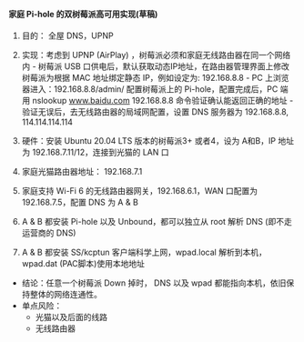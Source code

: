 #### 家庭 Pi-hole 的双树莓派高可用实现(草稿)
  1. 目的： 全屋 DNS，UPNP
  2. 实现：考虑到 UPNP (AirPlay) ，树莓派必须和家庭无线路由器在同一个网络内
    - 树莓派 USB 口供电后，默认获取动态IP地址，在路由器管理界面上修改树莓派为根据 MAC 地址绑定静态 IP，例如设定为: 192.168.8.8
    - PC 上浏览器进入：192.168.8.8/admin/ 配置树莓派上的 Pi-hole，配置完成后，PC 端用 nslookup www.baidu.com 192.168.8.8 命令验证确认能返回正确的地址
    - 验证无误后，去无线路由器的局域网配置，设置 DNS 服务器为 192.168.8.8, 114.114.114.114

  1. 硬件：安装 Ubuntu 20.04 LTS 版本的树莓派3+ 或者4，设为 A和B，IP 地址为 192.168.7.11/12，连接到光猫的 LAN 口
  2. 家庭光猫路由器地址： 192.168.7.1
  3. 家庭支持 Wi-Fi 6 的无线路由器网关，192.168.6.1，WAN 口配置为 192.168.7.5，配置 DNS 为 A & B
  4. A & B 都安装 Pi-hole 以及 Unbound，都可以独立从 root 解析 DNS (即不走运营商的 DNS)
  5. A & B 都安装 SS/kcptun 客户端科学上网，wpad.local 解析到本机，wpad.dat (PAC脚本)使用本地地址

  - 结论：任意一个树莓派 Down 掉时， DNS 以及 wpad 都能指向本机，依旧保持整体的网络连通性。
  - 单点风险：
    - 光猫以及后面的线路
    - 无线路由器

